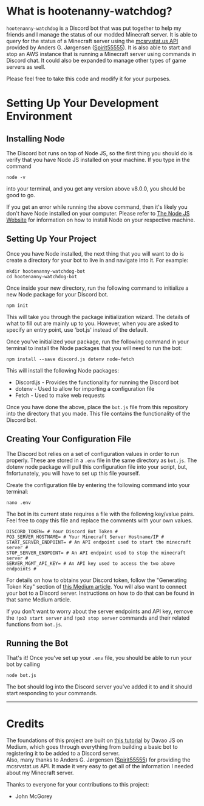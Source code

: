 # What is hootenanny-watchdog?
```hootenanny-watchdog``` is a Discord bot that was put together to help my friends and I manage the status of our modded Minecraft server. It is able to query for the status of a Minecraft server using the [mcsrvstat.us API](https://api.mcsrvstat.us/) provided by Anders G. Jørgensen ([Spirit55555](https://github.com/Spirit55555)).  It is also able to start and stop an AWS instance that is running a Minecraft server using commands in Discord chat.  It could also be expanded to manage other types of game servers as well.

Please feel free to take this code and modify it for your purposes.

# Setting Up Your Development Environment
## Installing Node
The Discord bot runs on top of Node JS, so the first thing you should do is verify that you have Node JS installed on your machine.  If you type in the command
```
node -v
```
into your terminal, and you get any version above v8.0.0, you should be good to go.

If you get an error while running the above command, then it's likely you don't have Node installed on your computer.  Please refer to [The Node JS Website](https://nodejs.org/en/) for information on how to install Node on your respective machine.

## Setting Up Your Project
Once you have Node installed, the next thing that you will want to do is create a directory for your bot to live in and navigate into it. For example: 
```
mkdir hootenanny-watchdog-bot
cd hootenanny-watchdog-bot
```
 Once inside your new directory, run the following command to initialize a new Node package for your Discord bot.    
```
npm init
```
This will take you through the package initialization wizard. The details of what to fill out are mainly up to you.  However, when you are asked to specify an entry point, use 'bot.js' instead of the default.


Once you've initialized your package, run the following command in your terminal to install the Node packages that you will need to run the bot:  
 ```
 npm install --save discord.js dotenv node-fetch
 ```
This will install the following Node packages:
* Discord.js - Provides the functionality for running the Discord bot
* dotenv - Used to allow for importing a configuration file
* Fetch - Used to make web requests  

Once you have done the above, place the ```bot.js``` file from this repository into the directory that you made.  This file contains the functionality of the Discord bot. 

## Creating Your Configuration File
The Discord bot relies on a set of configuration values in order to run properly.  These are stored in a ```.env``` file in the same directory as ```bot.js```.  The dotenv node package will pull this configuration file into your script, but, fnfortunately, you will have to set up this file yourself.  

Create the configuration file by entering the following command into your terminal:
```
nano .env
```
The bot in its current state requires a file with the following key/value pairs.  Feel free to copy this file and replace the comments with your own values.


```
DISCORD_TOKEN= # Your Discord Bot Token #
PO3_SERVER_HOSTNAME= # Your Minecraft Server Hostname/IP #
START_SERVER_ENDPOINT= # An API endpoint used to start the minecraft server #
STOP_SERVER_ENDPOINT= # An API endpoint used to stop the minecraft server #
SERVER_MGMT_API_KEY= # An API key used to access the two above endpoints #
```

For details on how to obtains your Discord token, follow the "Generating Token Key" section of [this Medium article](https://medium.com/davao-js/2019-tutorial-creating-your-first-simple-discord-bot-47fc836a170b).  You will also want to connect your bot to a Discord server.  Instructions on how to do that can be found in that same Medium article.

If you don't want to worry about the server endpoints and API key, remove the ```!po3 start server``` and ```!po3 stop server``` commands and their related functions from ```bot.js```.

## Running the Bot

That's it!  Once you've set up your ```.env``` file, you should be able to run your bot by calling
```
node bot.js
```
The bot should log into the Discord server you've added it to and it should start responding to your commands.

___

# Credits
The foundations of this project are built on [this tutorial](https://medium.com/davao-js/2019-tutorial-creating-your-first-simple-discord-bot-47fc836a170b) by Davao JS on Medium, which goes through everything from building a basic bot to registering it to be added to a Discord server.  
Also, many thanks to Anders G. Jørgensen ([Spirit55555](https://github.com/Spirit55555)) for providing the mcsrvstat.us API.  It made it very easy to get all of the information I needed about my Minecraft server.


Thanks to everyone for your contributions to this project:
* John McGorey